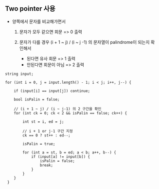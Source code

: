 
## Two pointer 사용 

 - 양쪽에서 문자를 비교해가면서 
    1) 문자가 모두 같으면 회문 => 0 출력
   
    2) 문자가 다를 경우 (i + 1 ~ j) / (i ~ j -1) 의 문자열이 palindrome이 되는지 확인해서 
        - 된다면 유사 회문 => 1 출력
        - 안된다면 회문이 아님 => 2 출력
```
string input;
		
for (int i = 0, j = input.length() - 1; i < j; i++, j--) {

	if (input[i] == input[j]) continue;

	bool isPalin = false;

	// (i + 1 ~ j) / (i ~ j-1) 의 2 구간을 확인
	for (int ck = 0; ck < 2 && isPalin == false; ck++) {

		int st = i, ed = j;
				
		// i + 1 or j-1 구간 지정
		ck == 0 ? st++ : ed--;

		isPalin = true;

		for (int a = st, b = ed; a < b; a++, b--) {
			if (input[a] != input[b]) {
				isPalin = false;
				break;
			}
		}
    } 
 }

```
